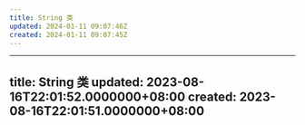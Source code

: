```yaml
---
title: String 类
updated: 2024-01-11 09:07:46Z
created: 2024-01-11 09:07:45Z
---
```


---
title: String 类
updated: 2023-08-16T22:01:52.0000000+08:00
created: 2023-08-16T22:01:51.0000000+08:00
---


